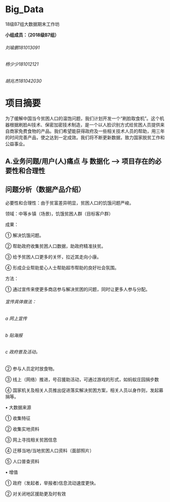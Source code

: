 # Big_Data
18级B7组大数据期末工作坊

**小组成员：（2018级B7组）**
###### 刘瑜鹏181013091 
###### 杨少少181012121
###### 胡兆杰181042030
<h1>项目摘要</h1>

为了缓解中国当今贫困人口的温饱问题，我们计划开发一个“刷脸取食机”。这个机器根据刷脸AI技术、保密加密技术制造，是一个以人脸识别方式给贫困人员提供来自商家免费食物的产品。我们希望能获得政府及一些相关技术人员的帮助，用三年的时间完善产品，使之达到一定成效。我们将不断更新数据，致力国家脱贫工作和公益事业。

<h2>A.业务问题/用户(人)痛点 与 数据化 --> 项目存在的必要性和合理性</h2>

<h2>问题分析（数据产品介绍）</h2>

必要性和合理性：由于贫富差异明显，贫困人口的饥饿问题严峻。

领域：中等乡镇（场景)，饥饿贫困人群（目标客户群）

成果：

①	解决饥饿问题。

②	帮助政府收集贫困人口数据，助政府精准扶贫。

③	给予贫困人口更多的关怀，拉近其走向小康。

④	形成企业帮助爱心人士帮助超市帮助的良好社会氛围。

方法：

①	通过宣传来使更多商店参与解决贫困的问题，同时让更多人参与分配。

###### 宣传具体做法：

###### a 网上宣传

###### b 贴海报

###### c 政府普及活动。

②	参与人员定时放食物。

③	线上（网络）推进，号召援助活动，可通过游戏的形式，如蚂蚁庄园捐步数

④	国家机关及相关人员推出促进落实解决贫困方案，相关人员以身作则，发起募捐等。


• 大数据来源

① 收集特征

② 收集实地资料

③ 网上寻找相关贫困信息

④ 迁移当地/当地贫困人口资料（面部照片）

⑤ 人口普查资料

• 增值

① 政府（发起者，举报者)信息流动速度更快。

② 对关闭地区援助更及时有效
